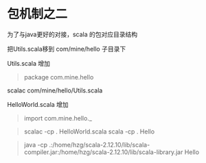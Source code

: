包机制之二
=========
为了与java更好的对接，scala 的包对应目录结构

把Utils.scala移到 com/mine/hello 子目录下

Utils.scala 增加
> package com.mine.hello

scalac com/mine/hello/Utils.scala

HelloWorld.scala 增加
> import com.mine.hello._

> scalac -cp . HelloWorld.scala
> scala -cp . Hello

> java -cp .:/home/hzg/scala-2.12.10/lib/scala-compiler.jar:/home/hzg/scala-2.12.10/lib/scala-library.jar Hello
